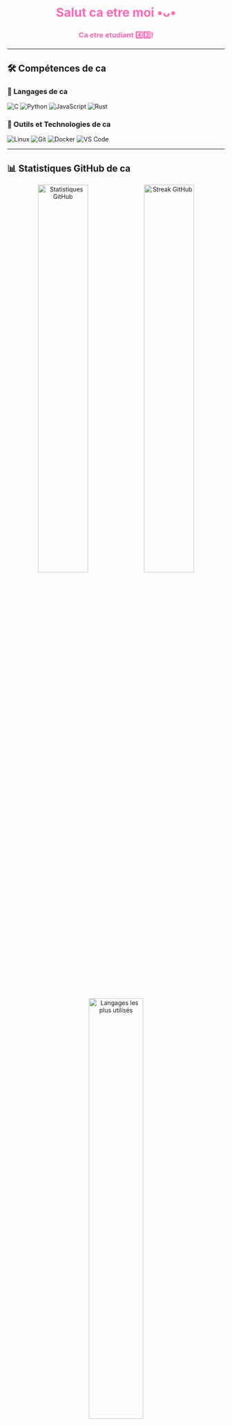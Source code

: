 <h1 align="center" style="color:#ff69b4;">Salut ca etre moi •ᴗ•</h1>
<h3 align="center" style="color:#ff69b4;">Ca etre etudiant 4️⃣2️⃣!</h3>


---

## 🛠️ Compétences de ca

### 💖 Langages de ca

![C](https://img.shields.io/badge/C-%23ff69b4.svg?style=for-the-badge&logo=C&logoColor=white)
![Python](https://img.shields.io/badge/Python-%23ff69b4.svg?style=for-the-badge&logo=Python&logoColor=white)
![JavaScript](https://img.shields.io/badge/JavaScript-%23ff69b4.svg?style=for-the-badge&logo=JavaScript&logoColor=white)
![Rust](https://img.shields.io/badge/Rust-%23ff69b4.svg?style=for-the-badge&logo=Rust&logoColor=white)

### 🧰 Outils et Technologies de ca

![Linux](https://img.shields.io/badge/Linux-%23ff69b4.svg?style=for-the-badge&logo=Linux&logoColor=white)
![Git](https://img.shields.io/badge/Git-%23ff69b4.svg?style=for-the-badge&logo=Git&logoColor=white)
![Docker](https://img.shields.io/badge/Docker-%23ff69b4.svg?style=for-the-badge&logo=Docker&logoColor=white)
![VS Code](https://img.shields.io/badge/VS%20Code-%23ff69b4.svg?style=for-the-badge&logo=Visual%20Studio%20Code&logoColor=white)

---

## 📊 Statistiques GitHub de ca

<p align="center">
  <img src="https://github-readme-stats.vercel.app/api?username=Axeltheaxelotl&show_icons=true&title_color=ff69b4&icon_color=ff69b4&text_color=ffffff&bg_color=0d1117" alt="Statistiques GitHub" width="48%"/>
  <img src="https://github-readme-streak-stats.herokuapp.com/?user=Axeltheaxelotl&theme=neon-pink&hide_border=true&ring=ff69b4&fire=ff69b4" alt="Streak GitHub" width="48%"/>
</p>

<p align="center">
  <img src="https://github-readme-stats.vercel.app/api/top-langs/?username=Axeltheaxelotl&langs_count=8&layout=compact&title_color=ff69b4&text_color=ffffff&bg_color=0d1117" alt="Langages les plus utilisés" width="50%"/>
</p>

---

## Ca etre Discord de moi

<p align="center">
  <a href="https://discord.com/users/1281282926515851324" target="_blank">
    <img src="https://img.shields.io/badge/Discord-%23ff69b4.svg?&style=for-the-badge&logo=Discord&logoColor=white" alt="Discord"/>
  </a>
</p>

---

## 🌸 À propos de moi

<div align="center">

**🎖 Mentions spéciales de 42 🎖**

| ![gabrielle-pch](https://avatars.githubusercontent.com/u/141566103?v=4&s=80) [gabrielle-pch](https://github.com/gabrielle-pch) <br> *Spécialiste des solutions élégantes* | ![Nowex214](https://avatars.githubusercontent.com/u/95699618?v=4&s=80) [Nowex214](https://github.com/Nowex214) <br> *Maître des commits légendaires* | ![fabiosilva24](https://avatars.githubusercontent.com/u/155982713?v=4&s=80) [fabiosilva24](https://github.com/fabiosilva24) <br> *Architecte de code ambitieux* |
| --- | --- | --- |
| ![MadaniBoualem](https://avatars.githubusercontent.com/u/122929009?v=4&s=80) [MadaniBoualem](https://github.com/MadaniBoualem) <br> *Le perfectionniste infatigable* | ![nathoi](https://avatars.githubusercontent.com/u/185559580?v=4&s=80) [nathoi](https://github.com/nathoi) <br> *Guerrier des algorithmes* | ![maximwell](https://avatars.githubusercontent.com/u/183663181?v=4&s=80) [maximwell](https://github.com/maximwell) <br> *Champion de la logique en C* |

</div>

<!-- GIF de fin en rose -->
<p align="center">
  <img src="https://media.giphy.com/media/xT9IgzoKnwFNmISR8I/giphy.gif" alt="Merci de visiter" width="100%" style="border-radius: 10px;"/>
</p>
